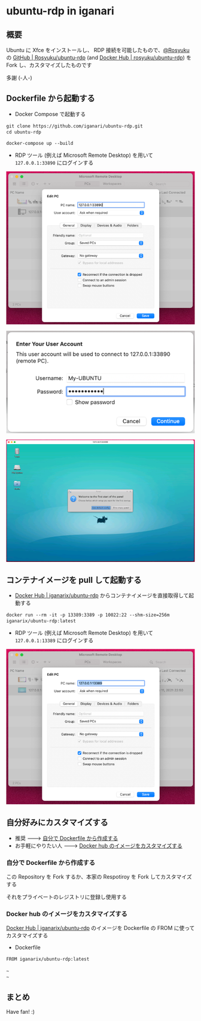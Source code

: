 # ubuntu-rdp in iganari

## 概要

Ubuntu に Xfce をインストールし、 RDP 接続を可能したもので、[@Rosyuku](https://github.com/Rosyuku) の [GitHub | Rosyuku/ubuntu-rdp](https://github.com/Rosyuku/ubuntu-rdp) (and [Docker Hub | rosyuku/ubuntu-rdp](https://hub.docker.com/r/rosyuku/ubuntu-rdp)) を Fork し、カスタマイズしたものです
 
多謝 (-人-)

## Dockerfile から起動する

+ Docker Compose で起動する

```
git clone https://github.com/iganari/ubuntu-rdp.git
cd ubuntu-rdp
```
```
docker-compose up --build
```

+ RDP ツール (例えば Microsoft Remote Desktop) を用いて `127.0.0.1:33890` にログインする

![](./img/01.png)

![](./img/02.png)

![](./img/03.png)

## コンテナイメージを pull して起動する

+ [Docker Hub | iganarix/ubuntu-rdp](https://hub.docker.com/repository/docker/iganarix/ubuntu-rdp) からコンテナイメージを直接取得して起動する

```
docker run --rm -it -p 13389:3389 -p 10022:22 --shm-size=256m iganarix/ubuntu-rdp:latest
```

+ RDP ツール (例えば Microsoft Remote Desktop) を用いて `127.0.0.1:13389` にログインする

![](./img/04.png)

## 自分好みにカスタマイズする

+ 推奨 ---> [自分で Dockerfile から作成する](./README.md#自分で-dockerfile-から作成する)
+ お手軽にやりたい人 ---> [Docker hub のイメージをカスタマイズする](./README.md#docker-hub-のイメージをカスタマイズする)

### 自分で Dockerfile から作成する

この Repository を Fork するか、本家の Respotiroy を Fork してカスタマイズする

それをプライベートのレジストリに登録し使用する

### Docker hub のイメージをカスタマイズする

[Docker Hub | iganarix/ubuntu-rdp](https://hub.docker.com/repository/docker/iganarix/ubuntu-rdp) のイメージを Dockerfile の FROM に使ってカスタマイズする

+ Dockerfile

```
FROM iganarix/ubuntu-rdp:latest

~
~
```

## まとめ

Have fan! :)
